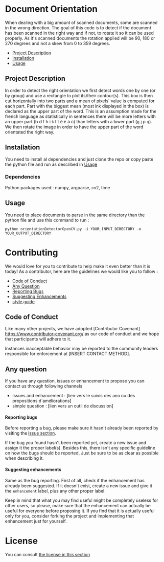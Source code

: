 # Document Orientation

When dealing with a big amount of scanned documents, some are scanned in the wrong direction. The goal of this code is to detect if the document has been scanned in the right way and if not, to rotate it so it can be used properly. As it's scanned documents the rotation applied will be 90, 180 or 270 degrees and not a skew from 0 to 359 degrees.

 - [Project Description](#prd)
 - [Installation](#ins)
 - [Usage](#use)


## <a name="prd"></a> Project Description

In order to detect the right orientation we first detect words one by one (or by group) and use a rectangle to plot its/their contour(s). This box is then cut horizontally into two parts and a mean of pixels' value is computed for each part. Part with the biggest mean (most ink displayed in the box) is declared as the upper part of the word. This is an assumption made for the french language as statistically in sentences there will be more letters with an upper part (b d f h i k l t é è à ù) than letters with a lower part (g j p q). We then rotate the image in order to have the upper part of the word orientated the right way.

## <a name="ins"></a> Installation

You need to install al dependencies and just clone the repo or copy paste the python file and run as described in [Usage](#use)

### Dependencies

Python packages used : numpy, argparse, cv2, time


## <a name="use"></a> Usage

You need to place documents to parse in the same directory than the python file and use this command to run :
```
python orientationDetectorOpenCV.py -i YOUR_INPUT_DIRECTORY -o YOUR_OUTPUT_DIRECTORY
```

# Contributing

We would love for you to contribute to help make it even better than it is today!
As a contributor, here are the guidelines we would like you to follow :

 - [Code of Conduct](#coc)
 - [Any Question](#aqu)
 - [Reporting Bugs](#rb)
 - [Suggesting Enhancements](#sa)
 - [style guide](#stg)

## <a name="coc"></a> Code of Conduct

Like many other projects, we have adopted [Contributor Covenant] https://www.contributor-covenant.org/ as our code of conduct and we hope that participants will adhere to it. 

Instances inacceptable behavior may be reported to the community leaders responsible for enforcement at [INSERT CONTACT METHOD]. 

## <a name="aqu"></a>Any question
If you have any question, issues or enhancement to propose you can contact us through following channels
- Issues and enhancement : [lien vers le suivis des ano ou des propositions d'améliorations]
- simple question : [lien vers un outil de discussion]

#### <a name="rb">Reporting bugs

Before reporting a bug, please make sure it hasn't already been reported by visiting the
[issue section](https://github.com/labanquepostale/DocumentOrientation/issues).

If the bug you found hasn't been reported yet, create a new issue and assign it the proper label(s).
Besides this, there isn't any specific guideline on how the bugs should be reported, Just be sure
to be as clear as possible when describing it.

#### <a name="sa"></a>Suggesting enhancements

Same as the bug reporting. First of all, check if the enhancement has already been suggested.
If it doesn't exist, create a new issue and give it the `enhancement` label, plus any other proper label.

Keep in mind that what you may find useful might be completely useless for other users,
so please, make sure that the enhancement can actually be useful for everyone before proposing it.
If you find that it is actually useful only for you, consider forking the project and implementing that
enhancement just for yourself.


# License
You can consult [the license in this section](https://github.com/labanquepostale/DocumentOrientation/blob/master/LICENSE)
